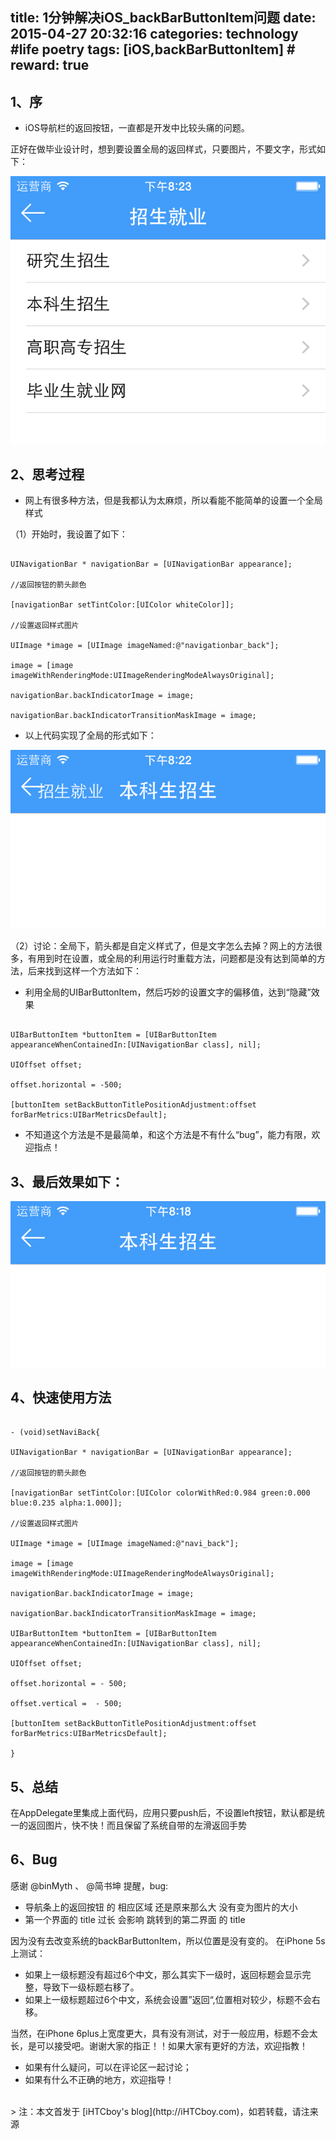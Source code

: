 title: 1分钟解决iOS_backBarButtonItem问题
date: 2015-04-27 20:32:16
categories: technology #life poetry
tags: [iOS,backBarButtonItem]  # <!--more-->
reward: true
---

## 1、序
- iOS导航栏的返回按钮，一直都是开发中比较头痛的问题。

正好在做毕业设计时，想到要设置全局的返回样式，只要图片，不要文字，形式如下：

![最终效果图.png](https://github.com/iHTCboy/iGallery/raw/master/BlogImages/2015/04/最终效果图.png)

<!--more-->


## 2、思考过程

- 网上有很多种方法，但是我都认为太麻烦，所以看能不能简单的设置一个全局样式

（1）开始时，我设置了如下：

```

UINavigationBar * navigationBar = [UINavigationBar appearance];

//返回按钮的箭头颜色

[navigationBar setTintColor:[UIColor whiteColor]];

//设置返回样式图片

UIImage *image = [UIImage imageNamed:@"navigationbar_back"];

image = [image imageWithRenderingMode:UIImageRenderingModeAlwaysOriginal];

navigationBar.backIndicatorImage = image;

navigationBar.backIndicatorTransitionMaskImage = image;

```

- 以上代码实现了全局的形式如下：

![带有上一级导航标题.png](https://github.com/iHTCboy/iGallery/raw/master/BlogImages/2015/04/带有上一级导航标题.png)



（2）讨论：全局下，箭头都是自定义样式了，但是文字怎么去掉？网上的方法很多，有用到时在设置，或全局的利用运行时重载方法，问题都是没有达到简单的方法，后来找到这样一个方法如下：

- 利用全局的UIBarButtonItem，然后巧妙的设置文字的偏移值，达到“隐藏”效果

```

UIBarButtonItem *buttonItem = [UIBarButtonItem appearanceWhenContainedIn:[UINavigationBar class], nil];

UIOffset offset;

offset.horizontal = -500;

[buttonItem setBackButtonTitlePositionAdjustment:offset forBarMetrics:UIBarMetricsDefault];

```

- 不知道这个方法是不是最简单，和这个方法是不有什么“bug”，能力有限，欢迎指点！

## 3、最后效果如下：

![最后效果图.png](https://github.com/iHTCboy/iGallery/raw/master/BlogImages/2015/04/最后效果图.png)

## 4、快速使用方法

```

- (void)setNaviBack{

UINavigationBar * navigationBar = [UINavigationBar appearance];

//返回按钮的箭头颜色

[navigationBar setTintColor:[UIColor colorWithRed:0.984 green:0.000 blue:0.235 alpha:1.000]];

//设置返回样式图片

UIImage *image = [UIImage imageNamed:@"navi_back"];

image = [image imageWithRenderingMode:UIImageRenderingModeAlwaysOriginal];

navigationBar.backIndicatorImage = image;

navigationBar.backIndicatorTransitionMaskImage = image;

UIBarButtonItem *buttonItem = [UIBarButtonItem appearanceWhenContainedIn:[UINavigationBar class], nil];

UIOffset offset;

offset.horizontal = - 500;

offset.vertical =  - 500;

[buttonItem setBackButtonTitlePositionAdjustment:offset forBarMetrics:UIBarMetricsDefault];

}
```

##  5、总结
在AppDelegate里集成上面代码，应用只要push后，不设置left按钮，默认都是统一的返回图片，快不快！而且保留了系统自带的左滑返回手势


## 6、Bug
感谢 @binMyth 、 @简书坤  提醒，bug:
- 导航条上的返回按钮 的 相应区域 还是原来那么大 没有变为图片的大小
- 第一个界面的 title 过长 会影响 跳转到的第二界面 的 title

因为没有去改变系统的backBarButtonItem，所以位置是没有变的。
在iPhone 5s上测试：
- 如果上一级标题没有超过6个中文，那么其实下一级时，返回标题会显示完整，导致下一级标题右移了。
- 如果上一级标题超过6个中文，系统会设置”返回“,位置相对较少，标题不会右移。

当然，在iPhone 6plus上宽度更大，具有没有测试，对于一般应用，标题不会太长，是可以接受吧。谢谢大家的指正！！如果大家有更好的方法，欢迎指教！



- 如果有什么疑问，可以在评论区一起讨论；
- 如果有什么不正确的地方，欢迎指导！

<br>
> 注：本文首发于 [iHTCboy's blog](http://iHTCboy.com)，如若转载，请注来源

